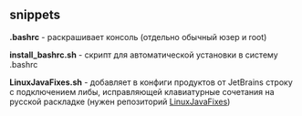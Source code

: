 ## snippets
**.bashrc** - раскрашивает консоль (отдельно обычный юзер и root)

**install_bashrc.sh** - скрипт для автоматической установки в систему .bashrc

**LinuxJavaFixes.sh** - добавляет в конфиги продуктов от JetBrains строку с подключением либы, 
исправляющей клавиатурные сочетания на русской раскладке 
(нужен репозиторий [LinuxJavaFixes](https://github.com/zheludkovm/LinuxJavaFixes))